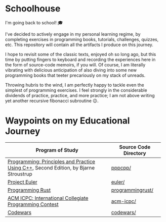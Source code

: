 # Schoolhouse

I'm going back to school! 🎓

I've decided to actively engage in my personal learning regime, by completing
exercises in programming books, tutorials, challenges, quizzes, etc. This
repository will contain all the artifacts I produce on this journey.

I hope to revisit some of the classic texts, enjoyed oh so long ago, but
this time by putting fingers to keyboard and recording the experiences
here in the form of source-code memoirs, if you will. Of course, I am
literally vibrating with delicious anticipation of also diving into some
new programming books that teeter precariously on my stack of unreads.

Throwing hubris to the wind, I am perfectly happy to tackle even the simplest
of programming exercises. I feel strongly in the considerable dividends of
practice, practice, and more practice; I am not above writing yet another
recursive fibonacci subroutine 😉.

# Waypoints on my Educational Journey

Program of Study | Source Code Directory
-----------------|------------------------
[Programming: Principles and Practice Using C++](http://www.stroustrup.com/programming.html), Second Edition, by Bjarne Stroustrup | [pppcpp/](./pppcpp)
[Project Euler](https://projecteuler.net/profile/enigmata.png) | [euler/](./euler)
[Programming Rust](http://shop.oreilly.com/product/0636920040385.do) | [programmingrust/](./programmingrust)
[ACM ICPC: International Collegiate Programming Contest](https://icpc.global/) | [acm-icpc/](./acm-icpc)
[Codewars](https://www.codewars.com/users/enigmata) | [codewars/](./codewars)

